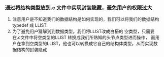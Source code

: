 ### 通过将结构类型放到.c 文件中实现封装隐藏，避免用户的权限过大

1. 注意用户是不知道我们的数据结构是如何实现的，我们可以将我们的数据结构typedef 成 LLIST.
2. 为了避免用户猜解到到数据类型，我们将LLIST改成白搭的 空类型，只需要在.c文件中将空类型的LLIST 转换成我们所熟知的头节点类型进而操作，
而用户在拿到空类型的LLIST，他也可以转换成它自己的结构体类型，从而实现数据结构的封装隐藏
